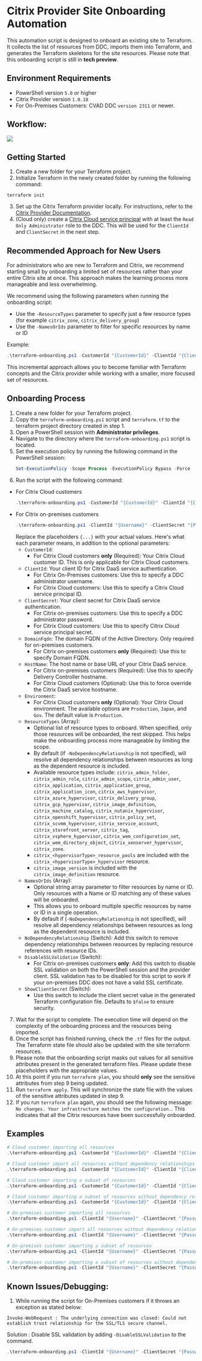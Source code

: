 # Citrix Provider Site Onboarding Automation

This automation script is designed to onboard an existing site to Terraform. It collects the list of resources from DDC, imports them into Terraform, and generates the Terraform skeletons for the site resources. Please note that this onboarding script is still in **tech preview**.

## Environment Requirements

- PowerShell version `5.0` or higher
- Citrix Provider version `1.0.18`
- For On-Premises Customers: CVAD DDC `version 2311` or newer.

## Workflow:

![](./images/Onboarding%20Automation%20Workflow.png)

## Getting Started

1. Create a new folder for your Terraform project.
2. Initialize Terraform in the newly created folder by running the following command:
  ```shell
  terraform init
  ```
3. Set up the Citrix Terraform provider locally. For instructions, refer to the [Citrix Provider Documentation](https://registry.terraform.io/providers/citrix/citrix/latest/docs).
4. (Cloud only) create a [Citrix Cloud service principal](https://developer-docs.citrix.com/en-us/citrix-cloud/citrix-cloud-api-overview/get-started-with-citrix-cloud-apis#citrix-cloud-api-access-with-service-principals) with at least the `Read Only Administrator` role to the DDC. This will be used for the `ClientId` and `ClientSecret` in the next step.

## Recommended Approach for New Users

For administrators who are new to Terraform and Citrix, we recommend starting small by onboarding a limited set of resources rather than your entire Citrix site at once. This approach makes the learning process more manageable and less overwhelming.

We recommend using the following parameters when running the onboarding script:

- Use the `-ResourceTypes` parameter to specify just a few resource types (for example `citrix_zone`, `citrix_delivery_group`)
- Use the `-NamesOrIds` parameter to filter for specific resources by name or ID

Example:
```powershell
.\terraform-onboarding.ps1 -CustomerId "{CustomerId}" -ClientId "{ClientId}" -ClientSecret "{ClientSecret}" -ResourceTypes "citrix_zone","citrix_delivery_group" -NamesOrIds "Primary Zone","Sales Delivery Group"
```

This incremental approach allows you to become familiar with Terraform concepts and the Citrix provider while working with a smaller, more focused set of resources.

## Onboarding Process

1. Create a new folder for your Terraform project.
2. Copy the `terraform-onboarding.ps1` script and `terraform.tf` to the terraform project directory created in step 1.
3. Open a PowerShell session with **Administrator privileges**.
4. Navigate to the directory where the `terraform-onboarding.ps1` script is located.
5. Set the execution policy by running the following command in the PowerShell session:
    ```powershell
    Set-ExecutionPolicy -Scope Process -ExecutionPolicy Bypass -Force
    ```
6. Run the script with the following command:
  - For Citrix Cloud customers
    ```powershell
    .\terraform-onboarding.ps1 -CustomerId "{CustomerId}" -ClientId "{ClientId}" -ClientSecret "{ClientSecret}" -Environment "{Environment}"
    ```
  - For Citrix on-premises customers
    ```powershell
    .\terraform-onboarding.ps1 -ClientId "{Username}" -ClientSecret "{Password}" -DomainFqdn "{Domain FQDN}" -HostName "{HostName}"
    ```
    Replace the placeholders `{...}` with your actual values. Here's what each parameter means, in addition to the optional parameters:
    - `CustomerId`: 
      - For Citrix Cloud customers **only** (Required): Your Citrix Cloud customer ID. This is only applicable for Citrix Cloud customers.
    - `ClientId`: Your client ID for Citrix DaaS service authentication.
      - For Citrix On-Premises customers: Use this to specify a DDC administrator username.
      - For Citrix Cloud customers: Use this to specify a Citrix Cloud service principal ID.
    - `ClientSecret`: Your client secret for Citrix DaaS service authentication.
      - For Citrix on-premises customers: Use this to specify a DDC administrator password.
      - For Citrix Cloud customers: Use this to specify Citrix Cloud service principal secret.
    - `DomainFqdn`: The domain FQDN of the Active Directory. Only required for on-premises customers.
      - For Citrix on-premises customers **only** (Required): Use this to specify Domain FQDN.
    - `HostName`: The host name or base URL of your Citrix DaaS service.
      - For Citrix on-premises customers (Required): Use this to specify Delivery Controller hostname.
      - For Citrix Cloud customers (Optional): Use this to force override the Citrix DaaS service hostname.
    - `Environment`: 
      - For Citrix Cloud customers **only** (Optional): Your Citrix Cloud environment. The available options are `Production`, `Japan`, and `Gov`. The default value is `Production`.
    - `ResourceTypes` (Array):
      - Optional list of resource types to onboard. When specified, only those resources will be onboarded, the rest skipped. This helps make the onboarding process more manageable by limiting the scope.
      - By default (if `-NoDependencyRelationship` is not specified), will resolve all dependency relationships between resources as long as the dependent resource is included.
      - Available resource types include: `citrix_admin_folder`, `citrix_admin_role`, `citrix_admin_scope`, `citrix_admin_user`, `citrix_application`, `citrix_application_group`, `citrix_application_icon`, `citrix_aws_hypervisor`, `citrix_azure_hypervisor`, `citrix_delivery_group`, `citrix_gcp_hypervisor`, `citrix_image_definition`, `citrix_machine_catalog`, `citrix_nutanix_hypervisor`, `citrix_openshift_hypervisor`, `citrix_policy_set`, `citrix_scvmm_hypervisor`, `citrix_service_account`, `citrix_storefront_server`, `citrix_tag`, `citrix_vsphere_hypervisor`, `citrix_wem_configuration_set`, `citrix_wem_directory_object`, `citrix_xenserver_hypervisor`, `citrix_zone`.
      - `citrix_<hypervisorType>_resource_pools` are included with the `citrix_<hypervisorType>_hypervisor` resource.
      - `citrix_image_version` is included with the `citrix_image_definition` resource.
    - `NamesOrIds` (Array):
      - Optional string array parameter to filter resources by name or ID. Only resources with a Name or ID matching any of these values will be onboarded.
      - This allows you to onboard multiple specific resources by name or ID in a single operation.
      - By default if (`-NoDependencyRelationship` is not specified), will resolve all dependency relationships between resources as long as the dependent resource is included.
    - `NoDependencyRelationship` (Switch): Add this switch to remove dependency relationships between resources by replacing resource references with resource IDs.
    - `DisableSSLValidation` (Switch):
      - For Citrix on-premises customers **only**: Add this switch to disable SSL validation on both the PowerShell session and the provider client. SSL validation has to be disabled for this script to work if your on-premises DDC does not have a valid SSL certificate.
    - `ShowClientSecret` (Switch):
      - Use this switch to include the client secret value in the generated Terraform configuration file. Defaults to `$false` to ensure security.

7. Wait for the script to complete. The execution time will depend on the complexity of the onboarding process and the resources being imported.
8. Once the script has finished running, check the `.tf` files for the output. The Terraform state file should also be updated with the site terraform resources.
9. Please note that the onboarding script masks out values for all sensitive attributes present in the generated terraform files. Please update these placeholders with the appropriate values.
10. At this point if you run `terraform plan`, you should **only** see the sensitive attributes from step 9 being updated.
11. Run `terraform apply`. This will synchronize the state file with the values of the sensitive attributes updated in step 9.
12. If you run `terraform plan` again, you should see the following message: `No changes. Your infrastructure matches the configuration.`. This indicates that all the Citrix resources have been successfully onboarded.

## Examples
```powershell
# Cloud customer importing all resources
.\terraform-onboarding.ps1 -CustomerId "{CustomerId}" -ClientId "{ClientId}" -ClientSecret "{ClientSecret}"

# Cloud customer import all resources without dependency relationships
.\terraform-onboarding.ps1 -CustomerId "{CustomerId}" -ClientId "{ClientId}" -ClientSecret "{ClientSecret}" -NoDependencyRelationship

# Cloud customer importing a subset of resources
.\terraform-onboarding.ps1 -CustomerId "{CustomerId}" -ClientId "{ClientId}" -ClientSecret "{ClientSecret}" -ResourceTypes "citrix_zone","citrix_delivery_group" -NamesOrIds "Primary Zone","Sales Delivery Group"

# Cloud customer importing a subset of resources without dependency relationships
.\terraform-onboarding.ps1 -CustomerId "{CustomerId}" -ClientId "{ClientId}" -ClientSecret "{ClientSecret}" -ResourceTypes "citrix_zone","citrix_delivery_group" -NamesOrIds "Primary Zone","Sales Delivery Group" -NoDependencyRelationship

# On-premises customer importing all resources
.\terraform-onboarding.ps1 -ClientId "{Username}" -ClientSecret "{Password}" -DomainFqdn "{Domain FQDN}" -HostName "{HostName}"

# On-premises customer import all resources without dependency relationships
.\terraform-onboarding.ps1 -ClientId "{Username}" -ClientSecret "{Password}" -DomainFqdn "{Domain FQDN}" -HostName "{HostName}" -NoDependencyRelationship

# On-premises customer importing a subset of resources
.\terraform-onboarding.ps1 -ClientId "{Username}" -ClientSecret "{Password}" -DomainFqdn "{Domain FQDN}" -HostName "{HostName}" -ResourceTypes "citrix_zone","citrix_delivery_group" -NamesOrIds "Primary Zone","Sales Delivery Group"

# On-premises customer importing a subset of resources without dependency relationships
.\terraform-onboarding.ps1 -ClientId "{Username}" -ClientSecret "{Password}" -DomainFqdn "{Domain FQDN}" -HostName "{HostName}" -ResourceTypes "citrix_zone","citrix_delivery_group" -NamesOrIds "Primary Zone","Sales Delivery Group" -NoDependencyRelationship
```

## Known Issues/Debugging:
1. While running the script for On-Premises customers if it throws an exception as stated below:

```
Invoke-WebRequest : The underlying connection was closed: Could not establish trust relationship for the SSL/TLS secure channel.
```
Solution : 
Disable SSL validation by adding `-DisableSSLValidation` to the command.
```powershell
.\terraform-onboarding.ps1 -ClientId "{Username}" -ClientSecret "{Password}" -DomainFqdn "{Domain FQDN}" -HostName "{HostName}" -DisableSSLValidation
```